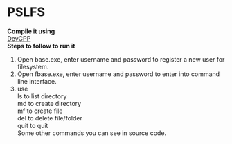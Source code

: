 PSLFS
=====

<b>Compile it using</b><br>
<a href="http://www.bloodshed.net/dev/devcpp.html">DevCPP</a>
<br>
<b>Steps to follow to run it</b><br>
1. Open base.exe, enter username and password to register a new user for filesystem.<br>
2. Open fbase.exe, enter username and password to enter into command line interface.<br>
3. use <br>
ls to list directory<br>
md to create directory<br>
mf to create file<br>
del to delete file/folder <br>
quit to quit<br>
Some other commands you can see in source code.<br>

